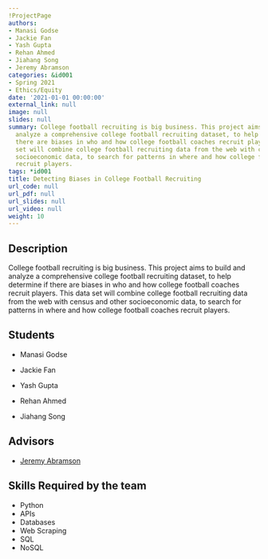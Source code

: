 ```yaml
---
!ProjectPage
authors:
- Manasi Godse
- Jackie Fan
- Yash Gupta
- Rehan Ahmed
- Jiahang Song
- Jeremy Abramson
categories: &id001
- Spring 2021
- Ethics/Equity
date: '2021-01-01 00:00:00'
external_link: null
image: null
slides: null
summary: College football recruiting is big business. This project aims to build and
  analyze a comprehensive college football recruiting dataset, to help determine if
  there are biases in who and how college football coaches recruit players. This data
  set will combine college football recruiting data from the web with census and other
  socioeconomic data, to search for patterns in where and how college football coaches
  recruit players.
tags: *id001
title: Detecting Biases in College Football Recruiting
url_code: null
url_pdf: null
url_slides: null
url_video: null
weight: 10
---
```

## Description

College football recruiting is big business. This project aims to build and analyze a comprehensive college football recruiting dataset, to help determine if there are biases in who and how college football coaches recruit players. This data set will combine college football recruiting data from the web with census and other socioeconomic data, to search for patterns in where and how college football coaches recruit players.





## Students

* Manasi Godse

* Jackie Fan

* Yash Gupta

* Rehan Ahmed

* Jiahang Song

## Advisors

* [Jeremy Abramson](../../../author/jeremy-abramson)

## Skills Required by the team


* Python
* APIs
* Databases
* Web Scraping
* SQL
* NoSQL